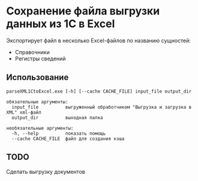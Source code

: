 # Сохранение файла выгрузки данных из 1С в Excel

Экспортирует файл в несколько Excel-файлов по названию сущностей:

* Справочники
* Регистры сведений 

## Использование

    parseXML1CtoExcel.exe [-h] [--cache CACHE_FILE] input_file output_dir
    
    обязательные аргументы:
      input_file          выгруженный обработчиком "Выгрузка и загрузка в XML" xml-файл
      output_dir          выходная папка
    
    необязательные аргументы:
      -h, --help          показать помощь
      --cache CACHE_FILE  файл для создания кэша

## TODO
Сделать выгрузку документов
